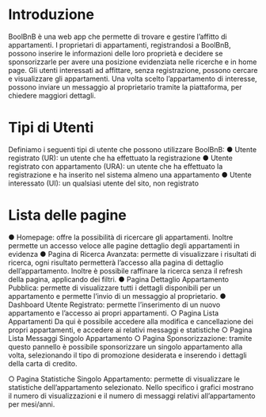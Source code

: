 # Introduzione
BoolBnB è una web app che permette di trovare e gestire l’affitto di appartamenti.
I proprietari di appartamenti, registrandosi a BoolBnB, possono inserire le informazioni delle
loro proprietà e decidere se sponsorizzarle per avere una posizione evidenziata nelle
ricerche e in home page.
Gli utenti interessati ad affittare, senza registrazione, possono cercare e visualizzare gli
appartamenti. Una volta scelto l’appartamento di interesse, possono inviare un messaggio al
proprietario tramite la piattaforma, per chiedere maggiori dettagli.

# Tipi di Utenti
Definiamo i seguenti tipi di utente che possono utilizzare BoolBnB:
● Utente registrato (UR): un utente che ha effettuato la registrazione
● Utente registrato con appartamento (URA): un utente che ha effettuato la
registrazione e ha inserito nel sistema almeno una appartamento
● Utente interessato (UI): un qualsiasi utente del sito, non registrato

# Lista delle pagine
● Homepage:
offre la possibilità di ricercare gli appartamenti.
Inoltre permette un accesso veloce alle pagine dettaglio degli appartamenti in
evidenza
● Pagina di Ricerca Avanzata:
permette di visualizzare i risultati di ricerca, ogni risultato permetterà l’accesso alla
pagina di dettaglio dell’appartamento.
Inoltre è possibile raffinare la ricerca senza il refresh della pagina, applicando dei filtri.
● Pagina Dettaglio Appartamento Pubblica:
permette di visualizzare tutti i dettagli disponibili per un appartamento e permette
l’invio di un messaggio al proprietario.
● Dashboard Utente Registrato:
permette l’inserimento di un nuovo appartamento e l’accesso ai propri appartamenti.
○ Pagina Lista Appartamenti
Da qui è possibile accedere alla modifica e cancellazione dei propri
appartamenti, e accedere ai relativi messaggi e statistiche
○ Pagina Lista Messaggi Singolo Appartamento
○ Pagina Sponsorizzazione:
tramite questo pannello è possibile sponsorizzare un singolo appartamento
alla volta, selezionando il tipo di promozione desiderata e inserendo i dettagli
della carta di credito.

○ Pagina Statistiche Singolo Appartamento:
permette di visualizzare le statistiche dell’appartamento selezionato.
Nello specifico i grafici mostrano il numero di visualizzazioni e il numero di
messaggi relativi all’appartamento per mesi/anni.

